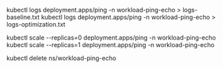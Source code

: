 kubectl logs deployment.apps/ping -n workload-ping-echo > logs-baseline.txt
kubectl logs deployment.apps/ping -n workload-ping-echo > logs-optimization.txt

kubectl scale --replicas=0 deployment.apps/ping -n workload-ping-echo
kubectl scale --replicas=1 deployment.apps/ping -n workload-ping-echo

kubectl delete ns/workload-ping-echo
